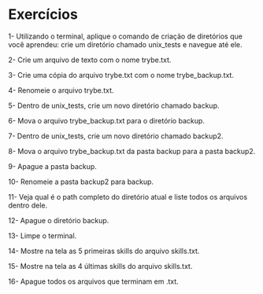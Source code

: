 # Exercícios
1- Utilizando o terminal, aplique o comando de criação de diretórios que você aprendeu: crie um diretório chamado unix_tests e navegue até ele.

2- Crie um arquivo de texto com o nome trybe.txt.

3- Crie uma cópia do arquivo trybe.txt com o nome trybe_backup.txt.

4- Renomeie o arquivo trybe.txt.

5- Dentro de unix_tests, crie um novo diretório chamado backup.

6- Mova o arquivo trybe_backup.txt para o diretório backup.

7- Dentro de unix_tests, crie um novo diretório chamado backup2.

8- Mova o arquivo trybe_backup.txt da pasta backup para a pasta backup2.

9- Apague a pasta backup.

10- Renomeie a pasta backup2 para backup.

11- Veja qual é o path completo do diretório atual e liste todos os arquivos dentro dele.

12- Apague o diretório backup.

13- Limpe o terminal.

14- Mostre na tela as 5 primeiras skills do arquivo skills.txt.

15- Mostre na tela as 4 últimas skills do arquivo skills.txt.

16- Apague todos os arquivos que terminam em .txt.

